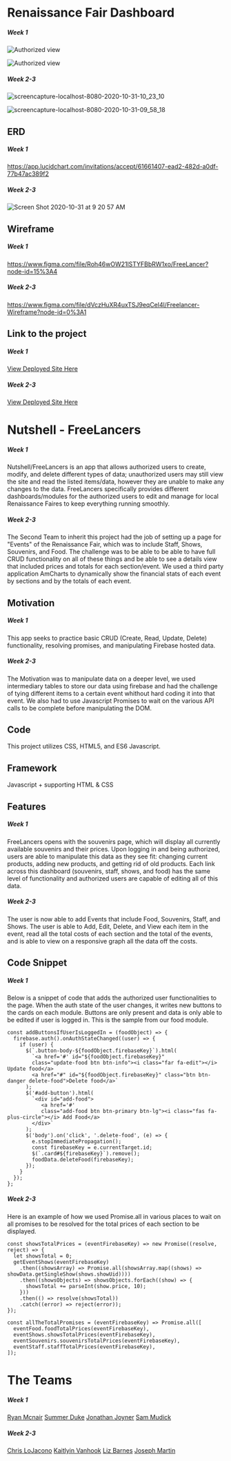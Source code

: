 # Renaissance Fair Dashboard
##### Week 1
![Authorized view](./READMEimages/screenshot1.png)

![Authorized view](./READMEimages/screenshot2.png)
##### Week 2-3
![screencapture-localhost-8080-2020-10-31-10_23_10](https://user-images.githubusercontent.com/66916708/97783044-1d2af980-1b63-11eb-889b-afdd2440dd54.png)

![screencapture-localhost-8080-2020-10-31-09_58_18](https://user-images.githubusercontent.com/66916708/97782470-b0fac680-1b5f-11eb-80fe-85b19e7ed35c.png)



## ERD
##### Week 1
https://app.lucidchart.com/invitations/accept/61661407-ead2-482d-a0df-77b47ac389f2

##### Week 2-3
![Screen Shot 2020-10-31 at 9 20 57 AM](https://user-images.githubusercontent.com/66916708/97781578-76daf600-1b5a-11eb-889e-11a0023792f3.png)

## Wireframe
##### Week 1
https://www.figma.com/file/Roh46wOW21lSTYFBbRW1xo/FreeLancer?node-id=15%3A4

##### Week 2-3
https://www.figma.com/file/dVczHuXR4uxTSJ9eqCel4l/Freelancer-Wireframe?node-id=0%3A1

## Link to the project
##### Week 1
[View Deployed Site Here](https://freelancers-7ae52.web.app/)

##### Week 2-3
[View Deployed Site Here](https://freelancer-f77ce.web.app/)

# Nutshell - FreeLancers
##### Week 1
Nutshell/FreeLancers is an app that allows authorized users to create, modify, and delete different types of data; unauthorized users may still view the site and read the listed items/data, however they are unable to make any changes to the data. FreeLancers specifically provides different dashboards/modules for the authorized users to edit and manage for local Renaissance Faires to keep everything running smoothly. 

##### Week 2-3
The Second Team to inherit this project had the job of setting up a page for "Events" of the Renaissance Fair, which was to include Staff, Shows, Souvenirs, and Food. The challenge was to be able to be able to have full CRUD functionality on all of these things and be able to see a details view that included prices and totals for each section/event. We used a third party application AmCharts to dynamically show the financial stats of each event by sections and by the totals of each event.

## Motivation

##### Week 1
This app seeks to practice basic CRUD (Create, Read, Update, Delete) functionality, resolving promises, and manipulating Firebase hosted data. 

##### Week 2-3
The Motivation was to manipulate data on a deeper level, we used intermediary tables to store our data using firebase and had the challenge of tying different items to a certain event whithout hard coding it into that event. We also had to use Javascript Promises to wait on the various API calls to be complete before manipulating the DOM.

## Code

This project utilizes CSS, HTML5, and ES6 Javascript. 

## Framework

Javascript + supporting HTML & CSS

## Features

##### Week 1
FreeLancers opens with the souvenirs page, which will display all currently available souvenirs and their prices. Upon logging in and being authorized, users are able to manipulate this data as they see fit: changing current products, adding new products, and getting rid of old products. Each link across this dashboard (souvenirs, staff, shows, and food) has the same level of functionality and authorized users are capable of editing all of this data. 

##### Week 2-3
The user is now able to add Events that include Food, Souvenirs, Staff, and Shows. The user is able to Add, Edit, Delete, and View each item in the event, read all the total costs of each section and the total of the events, and is able to view on a responsive graph all the data off the costs.

## Code Snippet



##### Week 1
Below is a snippet of code that adds the authorized user functionalities to the page. When the auth state of the user changes, it writes new buttons to the cards on each module. Buttons are only present and data is only able to be edited if user is logged in. This is the sample from our food module.

```
const addButtonsIfUserIsLoggedIn = (foodObject) => {
  firebase.auth().onAuthStateChanged((user) => {
    if (user) {
      $(`.button-body-${foodObject.firebaseKey}`).html(
        `<a href='#' id="${foodObject.firebaseKey}"
        class="update-food btn btn-info"><i class="far fa-edit"></i> Update food</a>
        <a href="#" id="${foodObject.firebaseKey}" class="btn btn-danger delete-food">Delete food</a>`
      );
      $('#add-button').html(
        `<div id="add-food">
           <a href='#'
           class="add-food btn btn-primary btn-lg"><i class="fas fa-plus-circle"></i> Add Food</a>
        </div>`
      );
      $('body').on('click', '.delete-food', (e) => {
        e.stopImmediatePropagation();
        const firebaseKey = e.currentTarget.id;
        $(`.card#${firebaseKey}`).remove();
        foodData.deleteFood(firebaseKey);
      });
    }
  });
};

```
##### Week 2-3
Here is an example of how we used Promise.all in various places to wait on all promises to be resolved for the total prices of each section to be displayed.

```
const showsTotalPrices = (eventFirebaseKey) => new Promise((resolve, reject) => {
  let showsTotal = 0;
  getEventShows(eventFirebaseKey)
    .then((showsArray) => Promise.all(showsArray.map((shows) => showData.getSingleShow(shows.showUid))))
    .then((showsObjects) => showsObjects.forEach((show) => {
      showsTotal += parseInt(show.price, 10);
    }))
    .then(() => resolve(showsTotal))
    .catch((error) => reject(error));
});

const allTheTotalPromises = (eventFirebaseKey) => Promise.all([
  eventFood.foodTotalPrices(eventFirebaseKey),
  eventShows.showsTotalPrices(eventFirebaseKey),
  eventSouvenirs.souvenirsTotalPrices(eventFirebaseKey),
  eventStaff.staffTotalPrices(eventFirebaseKey),
]);
```
# The Teams
##### Week 1
[Ryan Mcnair](https://github.com/ryanmcnair)
[Summer Duke](https://github.com/esrduke95)
[Jonathan Joyner](https://github.com/Jonathon22)
[Sam Mudick](https://github.com/smudick)

##### Week 2-3
[Chris LoJacono](https://github.com/chrislojacono)
[Kaitlyin Vanhook](https://github.com/kaitvan)
[Liz Barnes](https://github.com/liz-barnes)
[Joseph Martin](https://github.com/josephtmartin)
